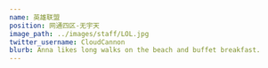 ```yaml
---
name: 英雄联盟
position: 网通四区-无宇天
image_path: ../images/staff/LOL.jpg
twitter_username: CloudCannon
blurb: Anna likes long walks on the beach and buffet breakfast.
---
```

